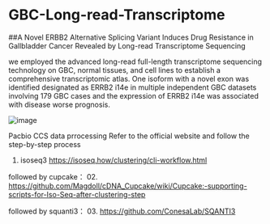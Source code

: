 # GBC-Long-read-Transcriptome
##A Novel ERBB2 Alternative Splicing Variant Induces Drug Resistance in Gallbladder Cancer Revealed by Long-read Transcriptome Sequencing

we employed the advanced long-read full-length transcriptome sequencing technology on GBC, normal tissues, and cell lines to establish a comprehensive transcriptomic atlas. One isoform with a novel exon was identified designated as ERRB2 i14e in multiple independent GBC datasets involving 179 GBC cases and the expression of ERRB2 i14e was associated with disease worse prognosis.

![image](https://github.com/user-attachments/assets/2998c0ad-3540-43b1-90a1-efcbc40c88a7)

Pacbio CCS data prrocessing
Refer to the official website and follow the step-by-step process
01. isoseq3
https://isoseq.how/clustering/cli-workflow.html

followed by cupcake：
02. https://github.com/Magdoll/cDNA_Cupcake/wiki/Cupcake:-supporting-scripts-for-Iso-Seq-after-clustering-step

followed by squanti3：
03. https://github.com/ConesaLab/SQANTI3









